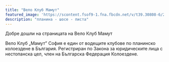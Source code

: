 ```yaml
---
title: "Вело Клуб Мамут"
featured_image: 'https://scontent.fsof9-1.fna.fbcdn.net/v/t39.30808-6/243836465_4506578852722204_984899014349558963_n.png?_nc_cat=110&ccb=1-5&_nc_sid=e3f864&_nc_ohc=Yd7Y7COuHTsAX9PyucP&_nc_ht=scontent.fsof9-1.fna&oh=8a1f54c1e0c9b560a5bc8fdf1bdafd21&oe=615CD65F'
description: "планина - шосе - писта"
---
```

Добре дошли на страницата на Вело Клуб Мамут

Вело Клуб „Мамут” София е един от водещите клубове по планинско колоездене в България. Регистриран по Закона за юридическите лица с нестопанска цел, член на Българскa Федерация Колоездене.
